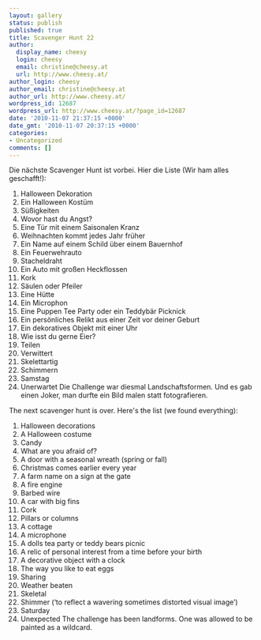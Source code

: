 ```yaml
---
layout: gallery
status: publish
published: true
title: Scavenger Hunt 22
author:
  display_name: cheesy
  login: cheesy
  email: christine@cheesy.at
  url: http://www.cheesy.at/
author_login: cheesy
author_email: christine@cheesy.at
author_url: http://www.cheesy.at/
wordpress_id: 12687
wordpress_url: http://www.cheesy.at/?page_id=12687
date: '2010-11-07 21:37:15 +0000'
date_gmt: '2010-11-07 20:37:15 +0000'
categories:
- Uncategorized
comments: []
---
```

<!--:de-->Die nächste Scavenger Hunt ist vorbei. Hier die Liste (Wir ham alles geschafft!):
1. Halloween Dekoration
2. Ein Halloween Kostüm
3. Süßigkeiten
4. Wovor hast du Angst?
5. Eine Tür mit einem Saisonalen Kranz
6. Weihnachten kommt jedes Jahr früher
7. Ein Name auf einem Schild über einem Bauernhof
8. Ein Feuerwehrauto
9. Stacheldraht
10. Ein Auto mit großen Heckflossen
11. Kork
12. Säulen oder Pfeiler
13. Eine Hütte
14. Ein Microphon
15. Eine Puppen Tee Party oder ein Teddybär Picknick
16. Ein persönliches Relikt aus einer Zeit vor deiner Geburt
17. Ein dekoratives Objekt mit einer Uhr
18. Wie isst du gerne Eier?
19. Teilen
20. Verwittert
21. Skelettartig
22. Schimmern
23. Samstag
24. Unerwartet
Die Challenge war diesmal Landschaftsformen. Und es gab einen Joker, man durfte ein Bild malen statt fotografieren.
<!--:--><!--:en-->The next scavenger hunt is over. Here's the list (we found everything):
1. Halloween decorations
2. A Halloween costume
3. Candy
4. What are you afraid of?
5. A door with a seasonal wreath (spring or fall)
6. Christmas comes earlier every year
7. A farm name on a sign at the gate
8. A fire engine
9. Barbed wire
10. A car with big fins
11. Cork
12. Pillars or columns
13. A cottage
14. A microphone
15. A dolls tea party or teddy bears picnic
16. A relic of personal interest from a time before your birth
17. A decorative object with a clock
18. The way you like to eat eggs
19. Sharing
20. Weather beaten
21. Skeletal
22. Shimmer (‘to reflect a wavering sometimes distorted visual image’)
23. Saturday
24. Unexpected
The challenge has been landforms. One was allowed to be painted as a wildcard.
<!--:-->

